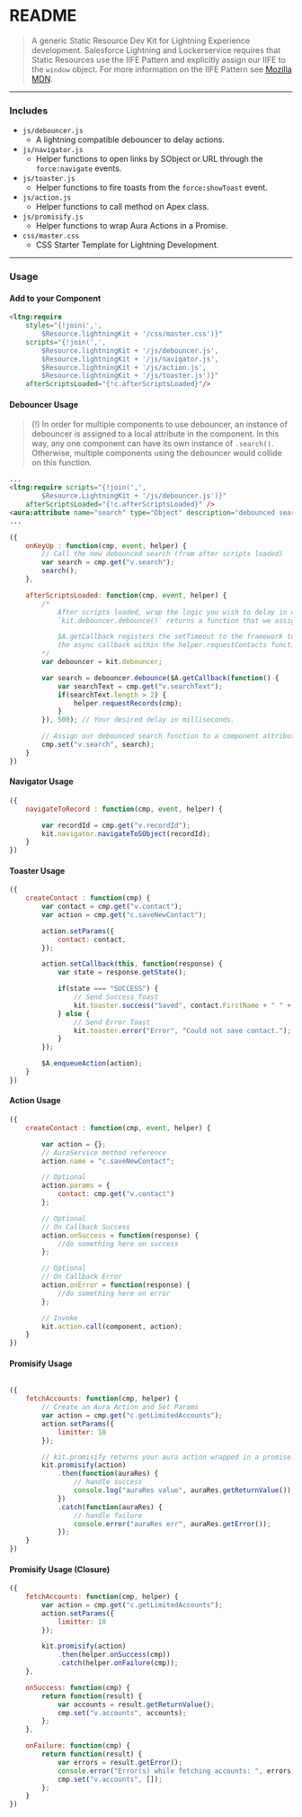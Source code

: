 # README

> A generic Static Resource Dev Kit for Lightning Experience development. Salesforce Lightning and Lockerservice requires that Static Resources use the IIFE Pattern and explicitly assign our IIFE to the `window` object. For more information on the IIFE Pattern see [Mozilla MDN](https://developer.mozilla.org/en-US/docs/Glossary/IIFE).


---
### Includes

* `js/debouncer.js`
	* A lightning compatible debouncer to delay actions.
* `js/navigator.js`
	* Helper functions to open links by SObject or URL through the `force:navigate` events.
* `js/toaster.js`
	* Helper functions to fire toasts from the `force:showToast` event.
* `js/action.js`
	* Helper functions to call method on Apex class.
* `js/promisify.js`
	* Helper functions to wrap Aura Actions in a Promise.
* `css/master.css`
	* CSS Starter Template for Lightning Development.

---
### Usage

#### Add to your Component

```html
<ltng:require
	styles="{!join(',',
		$Resource.lightningKit + '/css/master.css')}"
	scripts="{!join(',',
		$Resource.lightningKit + '/js/debouncer.js',
		$Resource.lightningKit + '/js/navigator.js',
		$Resource.lightningKit + '/js/action.js',
		$Resource.lightningKit + '/js/toaster.js')}"
	afterScriptsLoaded="{!c.afterScriptsLoaded}"/>
```

#### Debouncer Usage

> (!) In order for multiple components to use debouncer, an instance of debouncer is assigned to a local attribute in the component. In this way, any one component can have its own instance of `.search()`. Otherwise, multiple components using the debouncer would collide on this function.

```html
...
<ltng:require scripts="{!join(',',
		$Resource.LightningKit + '/js/debouncer.js')}"
	afterScriptsLoaded="{!c.afterScriptsLoaded}" />
<aura:attribute name="search" type="Object" description="debounced search function" />
...
```

```javascript
({
	onKeyUp : function(cmp, event, helper) {
		// Call the new debounced search (from after scripts loaded)
		var search = cmp.get("v.search");
		search();
	},

	afterScriptsLoaded: function(cmp, event, helper) {
		/*
			After scripts loaded, wrap the logic you wish to delay in debouncer.
			`kit.debouncer.debounce()` returns a function that we assign to `search`.

			$A.getCallback registers the setTimeout to the framework to observe the
			the async callback within the helper.requestContacts function.
		*/
		var debouncer = kit.debouncer;

		var search = debouncer.debounce($A.getCallback(function() {
			var searchText = cmp.get("v.searchText");
			if(searchText.length > 2) {
				helper.requestRecords(cmp);
			}
		}), 500); // Your desired delay in milliseconds.

		// Assign our debounced search function to a component attribute for later use.
		cmp.set("v.search", search);
	}
})
```

#### Navigator Usage

```javascript
({
	navigateToRecord : function(cmp, event, helper) {

		var recordId = cmp.get("v.recordId");
		kit.navigator.navigateToSObject(recordId);
	}
})
```

#### Toaster Usage

```javascript
({
	createContact : function(cmp) {
		var contact = cmp.get("v.contact");
		var action = cmp.get("c.saveNewContact");

		action.setParams({
			contact: contact,
		});

		action.setCallback(this, function(response) {
			var state = response.getState();

			if(state === "SUCCESS") {
				// Send Success Toast
				kit.toaster.success("Saved", contact.FirstName + " " + contact.LastName);
			} else {
				// Send Error Toast
				kit.toaster.error("Error", "Could not save contact.");
			}
		});

		$A.enqueueAction(action);
	}
})
```

#### Action Usage

```javascript
({
	createContact : function(cmp, event, helper) {

		var action = {};
		// AuraService method reference
		action.name = "c.saveNewContact";

		// Optional
		action.params = {
			contact: cmp.get("v.contact")
		};

		// Optional
		// On Callback Success
		action.onSuccess = function(response) {
			//do something here on success
		};

		// Optional
		// On Callback Error
		action.onError = function(response) {
			//do something here on error
		};

		// Invoke
		kit.action.call(component, action);
	}
})
```

#### Promisify Usage

```javascript

({
	fetchAccounts: function(cmp, helper) {
		// Create an Aura Action and Set Params
		var action = cmp.get("c.getLimitedAccounts");
		action.setParams({
			limitter: 10
		});

		// kit.promisify returns your aura action wrapped in a promise.
		kit.promisify(action)
			.then(function(auraRes) {
				// handle success
				console.log("auraRes value", auraRes.getReturnValue());
			})
			.catch(function(auraRes) {
				// handle failure
				console.error("auraRes err", auraRes.getError());
			});
	}
})
```

#### Promisify Usage (Closure)

```javascript
({
	fetchAccounts: function(cmp, helper) {
		var action = cmp.get("c.getLimitedAccounts");
		action.setParams({
			limitter: 10
		});

		kit.promisify(action)
			.then(helper.onSuccess(cmp))
			.catch(helper.onFailure(cmp));
	},

	onSuccess: function(cmp) {
		return function(result) {
			var accounts = result.getReturnValue();
			cmp.set("v.accounts", accounts);
		};
	},

	onFailure: function(cmp) {
		return function(result) {
			var errors = result.getError();
			console.error("Error(s) while fetching accounts: ", errors);
			cmp.set("v.accounts", []);
		};
	}
})
```
